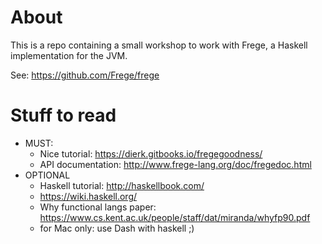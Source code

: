 # About

This is a repo containing a small workshop to work with Frege, a Haskell implementation for the JVM.

See: https://github.com/Frege/frege

# Stuff to read

* MUST:
	* Nice tutorial: https://dierk.gitbooks.io/fregegoodness/
	* API documentation: http://www.frege-lang.org/doc/fregedoc.html
* OPTIONAL
	* Haskell tutorial: http://haskellbook.com/
	* https://wiki.haskell.org/
	* Why functional langs paper: https://www.cs.kent.ac.uk/people/staff/dat/miranda/whyfp90.pdf
	* for Mac only: use Dash with haskell ;)
